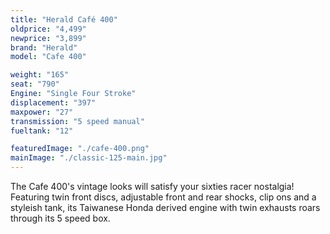 ```yaml
---
title: "Herald Café 400"
oldprice: "4,499"
newprice: "3,899"
brand: "Herald"
model: "Cafe 400"

weight: "165"
seat: "790"
Engine: "Single Four Stroke"
displacement: "397"
maxpower: "27"
transmission: "5 speed manual"
fueltank: "12"

featuredImage: "./cafe-400.png"
mainImage: "./classic-125-main.jpg"
---
```


The Cafe 400's vintage looks will satisfy your sixties racer nostalgia! Featuring twin front discs, adjustable front and rear shocks, clip ons and a styleish tank, its Taiwanese Honda derived engine with twin exhausts roars through its 5 speed box.